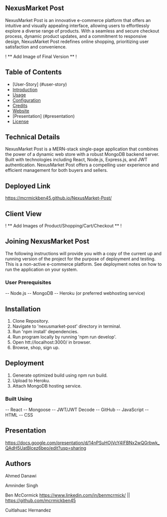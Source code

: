 ## NexusMarket Post

NexusMarket Post is an innovative e-commerce platform that offers an intuitive and visually appealing interface, allowing users to effortlessly explore a diverse range of products. With a seamless and secure checkout process, dynamic product updates, and a commitment to responsive design, NexusMarket Post redefines online shopping, prioritizing user satisfaction and convenience.

! ** Add Image of Final Version ** !

## Table of Contents

- [User-Story] (#user-story)
- [Introduction](#introduction)
- [Usage](#usage)
- [Configuration](#configuration)
- [Credits](#credits)
- [Website](#website)
- [Presentation] (#presentation)
- [License](#license)

## Technical Details

NexusMarket Post is a MERN-stack single-page application that combines the power of a dynamic web store with a robust MongoDB backend server. Built with technologies including React, Node.js, Express.js, and JWT authentication. NexusMarket Post offers a compelling user experience and efficient management for both buyers and sellers.


## Deployed Link

https://mcrmickben45.github.io/NexusMarket-Post/

## Client View

! ** Add Images of Product/Shopping/Cart/Checkout ** !

## Joining NexusMarket Post

The following instructions will provide you with a copy of the current up and running version of the project for the purpose of deployment and testing. This is a non-active e-commerce platform. See deployment notes on how to run the application on your system. 

### User Prerequisites

-- Node.js
-- MongoDB
-- Heroku (or preferred webhosting service)

## Installation

1. Clone Repository.
2. Navigate to 'nexusmarket-post' directory in terminal.
3. Run 'npm install' dependencies.
4. Run program locally by running 'npm run develop'.
5. Open htt://localhost:3000/ in browser.
6. Browse, shop, sign up. 

## Deployment
1. Generate optimized build using npm run build.
2. Upload to Heroku.
3. Attach MongoDB hosting service.

### Built Using

-- React
-- Mongoose
-- JWT/JWT Decode
-- GitHub
-- JavaScript
-- HTML
-- CSS

## Presentation

https://docs.google.com/presentation/d/14nPSuHOjVcY4IFBNx2wQGrbwk_QAdH5UatBlcez6beo/edit?usp=sharing

## Authors

Ahmed Danawi

Amninder Singh

Ben McCormick
https://www.linkedin.com/in/benmcrmick/ || https://github.com/mcrmickben45

Cuitlahuac Hernandez

